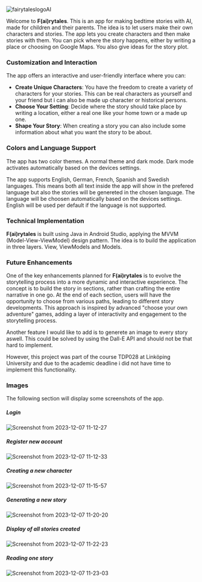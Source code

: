 ![fairytaleslogoAI](https://github.com/alexandengstrom/fairytales/assets/123507241/c6065965-bf4d-4d90-8874-2cb1a623724b)


Welcome to **F(ai)rytales**. This is an app for making bedtime stories with AI, made for children and their parents. The idea is to let users make their own characters and stories. The app lets you create characters and then make stories with them. You can pick where the story happens, either by writing a place or choosing on Google Maps. You also give ideas for the story plot.

### Customization and Interaction
The app offers an interactive and user-friendly interface where you can:

* **Create Unique Characters**: You have the freedom to create a variety of characters for your stories. This can be real characters as yourself and your friend but i can also be made up character or historical persons.
* **Choose Your Setting**: Decide where the story should take place by writing a location, either a real one like your home town or a made up one.
* **Shape Your Story**: When creating a story you can also include some information about what you want the story to be about.

### Colors and Language Support
The app has two color themes. A normal theme and dark mode. Dark mode activates automatically based on the devices settings.

The app supports English, German, French, Spanish and Swedish languages. This means both all text inside the app will show in the prefered language but also the stories will be genereted in the chosen language. The language will be choosen automatically based on the devices settings. English will be used per default if the language is not supported.

### Technical Implementation
**F(ai)rytales** is built using Java in Android Studio, applying the MVVM (Model-View-ViewModel) design pattern. The idea is to build the application in three layers. View, ViewModels and Models.

### Future Enhancements
One of the key enhancements planned for **F(ai)rytales** is to evolve the storytelling process into a more dynamic and interactive experience. The concept is to build the story in sections, rather than crafting the entire narrative in one go. At the end of each section, users will have the opportunity to choose from various paths, leading to different story developments. This approach is inspired by advanced "choose your own adventure" games, adding a layer of interactivity and engagement to the storytelling process.

Another feature I would like to add is to generete an image to every story aswell. This could be solved by using the Dall-E API and should not be that hard to implement.

However, this project was part of the course TDP028 at Linköping University and due to the academic deadline i did not have time to implement this functionality.

### Images
The following section will display some screenshots of the app.

##### Login
![Screenshot from 2023-12-07 11-12-27](https://github.com/alexandengstrom/fairytales/assets/123507241/5148b9de-6d81-4010-9c7b-e246d3f4133c)

##### Register new account
![Screenshot from 2023-12-07 11-12-33](https://github.com/alexandengstrom/fairytales/assets/123507241/f51056fd-9879-4f1b-92ae-ee8f26be0408)

##### Creating a new character
![Screenshot from 2023-12-07 11-15-57](https://github.com/alexandengstrom/fairytales/assets/123507241/07c42cea-bcb7-4113-ad1c-65451c8a3286)

##### Generating a new story
![Screenshot from 2023-12-07 11-20-20](https://github.com/alexandengstrom/fairytales/assets/123507241/aeed9173-ed45-4f6b-b7f0-09a792f72f94)

##### Display of all stories created
![Screenshot from 2023-12-07 11-22-23](https://github.com/alexandengstrom/fairytales/assets/123507241/9fab6557-5f7c-4ea6-b841-4b32cf914b04)

##### Reading one story
![Screenshot from 2023-12-07 11-23-03](https://github.com/alexandengstrom/fairytales/assets/123507241/50491208-e232-41d5-bccd-10f00fe0618d)


